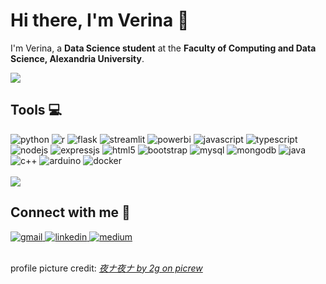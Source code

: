 # Hi there, I'm Verina 👋

I'm Verina, a **Data Science student** at the **Faculty of Computing and Data Science, Alexandria University**.
<br/>

<!-- <img src="https://komarev.com/ghpvc/?username=verinak&color=blueviolet" alt="view count"></img> -->
<!-- el bta3 da cute awi https://github.com/Platane/snk -->

<!--  github stats -->
<picture>
  <source
    srcset="https://github-readme-stats.vercel.app/api?username=verinak&show_icons=true&rank_icon=github&theme=material-palenight"
    media="(prefers-color-scheme: dark)"
  />
  <source
    srcset="https://github-readme-stats.vercel.app/api?username=verinak&show_icons=true&rank_icon=github&theme=buefy"
    media="(prefers-color-scheme: light), (prefers-color-scheme: no-preference)"
  />
<img src="https://github-readme-stats.vercel.app/api?username=verinak&show_icons=true&rank_icon=github&theme=buefy" />
</picture>
<br/>

## Tools 💻

<!-- Tools badges -->
<div>
  <img src="https://img.shields.io/badge/Python-ffd43b?style=for-the-badge&logo=python&logoColor=515151" alt="python"></img>
  <img src="https://img.shields.io/badge/R-276DC3?style=for-the-badge&logo=r&logoColor=ffffff" alt="r"></img>
  <img src="https://img.shields.io/badge/Flask-000000?style=for-the-badge&logo=flask&logoColor=ffffff" alt="flask"></img>
  <img src="https://img.shields.io/badge/Streamlit-FF4B4B?style=for-the-badge&logo=streamlit&logoColor=ffffff" alt="streamlit"></img>
  <img src="https://img.shields.io/badge/Power BI-F2C811?style=for-the-badge&logo=powerbi&logoColor=515151" alt="powerbi"></img>
  <img src="https://img.shields.io/badge/JavaScript-F7DF1E?style=for-the-badge&logo=javascript&logoColor=515151" alt="javascript"></img>
  <img src="https://img.shields.io/badge/TypeScript-3178C6?style=for-the-badge&logo=typescript&logoColor=ffffff" alt="typescript"></img>
  <img src="https://img.shields.io/badge/NodeJS-5FA04E?style=for-the-badge&logo=nodedotjs&logoColor=ffffff" alt="nodejs"></img>
  <img src="https://img.shields.io/badge/ExpressJS-000000?style=for-the-badge&logo=express&logoColor=ffffff" alt="expressjs"></img>
  <img src="https://img.shields.io/badge/HTML5-E34F26?style=for-the-badge&logo=html5&logoColor=ffffff" alt="html5"></img>
  <img src="https://img.shields.io/badge/Bootstrap-7952B3?style=for-the-badge&logo=bootstrap&logoColor=ffffff" alt="bootstrap"></img>
  <img src="https://img.shields.io/badge/MySQL-4479A1?style=for-the-badge&logo=mysql&logoColor=ffffff" alt="mysql"></img>
  <img src="https://img.shields.io/badge/MongoDB-47A248?style=for-the-badge&logo=mongodb&logoColor=ffffff" alt="mongodb"></img>
  <img src="https://img.shields.io/badge/Java-e61f24?style=for-the-badge&logo=openjdk&logoColor=ffffff" alt="java"></img>
  <img src="https://img.shields.io/badge/C++-00599C?style=for-the-badge&logo=cplusplus&logoColor=ffffff" alt="c++"></img>
  <img src="https://img.shields.io/badge/Arduino-00878F?style=for-the-badge&logo=arduino&logoColor=ffffff" alt="arduino"></img>
  <img src="https://img.shields.io/badge/Docker-2496ED?style=for-the-badge&logo=docker&logoColor=ffffff" alt="docker"></img>
  <!-- di el 7agat eli el mafroud at3alemha isa fa ne3teber eno i'm manifesting it -->
  <!-- <img src="https://img.shields.io/badge/AWS-232F3E?style=for-the-badge&logo=amazonaws&logoColor=ffffff" alt="aws"></img> -->
</div>
<br/>

<!-- most used languages -->
<picture>
  <source
    srcset="https://github-readme-stats.vercel.app/api/top-langs/?username=verinak&layout=compact&theme=material-palenight&hide=dart%2Cjupyter%20notebook"
    media="(prefers-color-scheme: dark)"
  />
  <source
    srcset="https://github-readme-stats.vercel.app/api/top-langs/?username=verinak&layout=compact&hide=dart%2Cjupyter%20notebook"
    media="(prefers-color-scheme: light), (prefers-color-scheme: no-preference)"
  />
<img src="https://github-readme-stats.vercel.app/api/top-langs/?username=verinak&layout=compact&hide=dart%2Cjupyter%20notebook"/>
</picture>
<br/>

## Connect with me 📱

<!-- email -->
<a href="mailto:verinamichelk@gmail.com">
  <img src="https://img.shields.io/badge/Gmail-EA4335?style=for-the-badge&logo=gmail&logoColor=ffffff" alt="gmail"></img>
</a>
<!-- linkedin -->
<a href="https://www.linkedin.com/in/verina-khella-165237266/">
  <img src="https://img.shields.io/badge/LinkedIn-0A66C2?style=for-the-badge&logo=linkedin&logoColor=ffffff" alt="linkedin"></img>
</a>
<!-- medium -->
<a href="https://medium.com/@verinamk">
  <img src="https://img.shields.io/badge/Medium-000000?style=for-the-badge&logo=medium&logoColor=ffffff" alt="medium"></img>
</a>
<br/><br/>

<!-- Check my portfolio [here]() -->

profile picture credit: [_夜ナ夜ナ by 2g on picrew_](https://picrew.me/en/image_maker/1979868)
